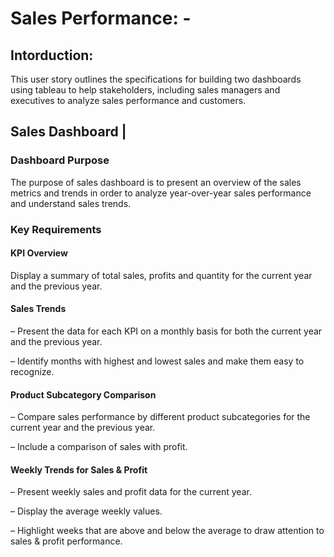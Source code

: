 # Sales Performance: -
## Intorduction:
This user story outlines the specifications for building two dashboards using tableau to help stakeholders, including sales managers and executives to analyze sales performance and customers. 

## Sales Dashboard | 
### Dashboard Purpose
The purpose of sales dashboard is to present an overview of the sales metrics and trends in order to analyze year-over-year sales performance and understand sales trends.

### Key Requirements
#### KPI Overview
Display a summary of total sales, profits and quantity for the current year and the previous year.

#### Sales Trends
 – Present the data for each KPI on a monthly basis for both the current year and the previous year.

 – Identify months with highest and lowest sales and make them easy to recognize.

#### Product Subcategory Comparison
 – Compare sales performance by different product subcategories for the current year and the previous year.

 – Include a comparison of sales with profit.

#### Weekly Trends for Sales & Profit
 – Present weekly sales and profit data for the current year.

 – Display the average weekly values.

 – Highlight weeks that are above and below the average to draw attention to sales & profit performance.

